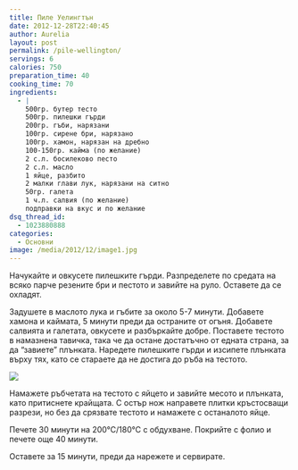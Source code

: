 ```yaml
---
title: Пиле Уелингтън
date: 2012-12-28T22:40:45
author: Aurelia
layout: post
permalink: /pile-wellington/
servings: 6
calories: 750
preparation_time: 40
cooking_time: 70
ingredients:
  - |
    500гр. бутер тесто
    500гр. пилешки гърди
    200гр. гъби, нарязани
    100гр. сирене бри, нарязано
    100гр. хамон, нарязан на дребно
    100-150гр. кайма (по желание)
    2 с.л. босилеково песто
    2 с.л. масло
    1 яйце, разбито
    2 малки глави лук, нарязани на ситно
    50гр. галета
    1 ч.л. салвия (по желание)
    подправки на вкус и по желание
dsq_thread_id:
  - 1023880888
categories:
  - Основни
image: /media/2012/12/image1.jpg
---
```

Начукайте и овкусете пилешките гърди. Разпределете по средата на всяко парче резените бри и пестото и завийте на руло. Оставете да се охладят.
  
Задушете в маслото лука и гъбите за около 5-7 минути. Добавете хамона и каймата, 5 минути преди да остраните от огъня. Добавете салвията и галетата, овкусете и разбъркайте добре. Поставете тестото в намазнена тавичка, така че да остане достатъчно от едната страна, за да &#8220;завиете&#8221; плънката. Наредете пилешките гърди и изсипете плънката върху тях, като се стараете да не достига до ръба на тестото.
  
<img src="http://aurelias-kitchen.com/wp-content/uploads/2012/12/image2.jpg" class="alignleft" />
  
Намажете ръбчетата на тестото с яйцето и завийте месото и плънката, като притиснете крайщата. С остър нож направете плитки кръстосващи разрези, но без да срязвате тестото и намажете с останалото яйце.
  
Печете 30 минути на 200°С/180°С с обдухване. Покрийте с фолио и печете още 40 минути.
  
Оставете за 15 минути, преди да нарежете и сервирате.